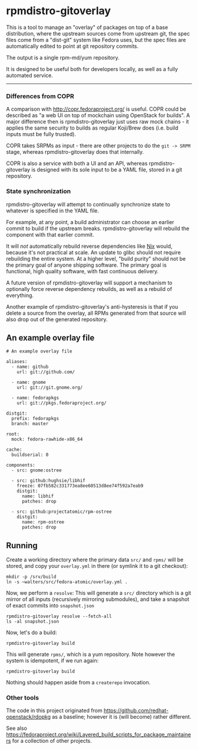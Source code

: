 # rpmdistro-gitoverlay

This is a tool to manage an "overlay" of packages on top of a base
distribution, where the upstream sources come from upstream git, the
spec files come from a "dist-git" system like Fedora uses, but the
spec files are automatically edited to point at git repository
commits.  

The output is a single rpm-md/yum repository.

It is designed to be useful both for developers locally, as well as a
fully automated service.

<hr>

### Differences from COPR

A comparison with http://copr.fedoraproject.org/ is useful.  COPR
could be described as "a web UI on top of mockchain using OpenStack
for builds".  A major difference then is rpmdistro-gitoverlay just
uses raw mock chains - it applies the same security to builds as
regular Koji/Brew does (i.e. build inputs must be fully trusted).

COPR takes SRPMs as input - there are other projects to do the 
`git -> SRPM` stage, whereas rpmdistro-gitoverlay does that internally.

COPR is also a service with both a UI and an API, whereas
rpmdistro-gitoverlay is designed with its sole input to be a YAML
file, stored in a git repository.  

### State synchronization

rpmdistro-gitoverlay will attempt to continually synchronize state to
whatever is specified in the YAML file.

For example, at any point, a build administrator can choose an earlier
commit to build if the upstream breaks.  rpmdistro-gitoverlay will
rebuild the component with that earlier commit.

It will *not* automatically rebuild reverse dependencies like
[Nix](https://nixos.org/nix/) would, because it's not practical at
scale.  An update to glibc should not require rebuilding the entire
system.  At a higher level, "build purity" should not be the primary
goal of anyone shipping software.  The primary goal is functional,
high quality software, with fast continuous delivery.

A future version of rpmdistro-gitoverlay will support a mechanism to
optionally force reverse dependency rebuilds, as well as a rebuild of
everything.

Another example of rpmdistro-gitoverlay's anti-hysteresis is that if
you delete a source from the overlay, all RPMs generated from that
source will also drop out of the generated repository.

## An example overlay file

    # An example overlay file
    
    aliases: 
      - name: github
        url: git://github.com/
    
      - name: gnome
        url: git://git.gnome.org/
    
      - name: fedorapkgs
        url: git://pkgs.fedoraproject.org/
    
    distgit:
      prefix: fedorapkgs
      branch: master
      
    root:
      mock: fedora-rawhide-x86_64
    
    cache:
      buildserial: 0
    
    components:
      - src: gnome:ostree
    
      - src: github:hughsie/libhif
        freeze: 07fb582c331773ea8ee60513d8ee74f592a7eab9
        distgit: 
          name: libhif
          patches: drop
    
      - src: github:projectatomic/rpm-ostree
        distgit:
          name: rpm-ostree
          patches: drop

## Running

Create a working directory where the primary data `src/` and `rpms/`
will be stored, and copy your `overlay.yml` in there (or symlink it to
a git checkout):

    mkdir -p /srv/build
    ln -s ~walters/src/fedora-atomic/overlay.yml .

Now, we perform a `resolve`: This will generate a `src/` directory
which is a git mirror of all inputs (recursively mirroring
submodules), and take a snapshot of exact commits into `snapshot.json`

    rpmdistro-gitoverlay resolve --fetch-all
    ls -al snapshot.json

Now, let's do a build:

    rpmdistro-gitoverlay build

This will generate `rpms/`, which is a yum repository.  Note however
the system is idempotent, if we run again:

    rpmdistro-gitoverlay build

Nothing should happen aside from a `createrepo` invocation.
    
### Other tools

The code in this project originated from
https://github.com/redhat-openstack/rdopkg as a baseline; however it
is (will become) rather different.

See also https://fedoraproject.org/wiki/Layered_build_scripts_for_package_maintainers
for a collection of other projects.

